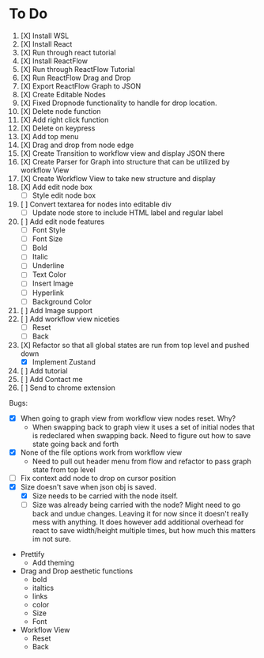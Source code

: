 # To Do


1.   [X] Install WSL
2.   [X] Install React
3.   [X] Run through react tutorial
4.   [X] Install ReactFlow
5.   [X] Run through ReactFlow Tutorial
6.   [X] Run ReactFlow Drag and Drop
7.   [X] Export ReactFlow Graph to JSON
8.   [X] Create Editable Nodes
9.   [X] Fixed Dropnode functionality to handle for drop location.
10.  [X] Delete node function
11.  [X] Add right click function
12.  [X] Delete on keypress
13.  [X] Add top menu
14.  [X] Drag and drop from node edge
15.  [X] Create Transition to workflow view and display JSON there
16.  [X] Create Parser for Graph into structure that can be utilized by workflow View
17.  [X] Create Workflow View to take new structure and display
18.  [X] Add edit node box
      - [ ] Style edit node box
19.  [ ] Convert textarea for nodes into editable div
      - [ ] Update node store to include HTML label and regular label
20.  [ ] Add edit node features
      - [ ] Font Style
      - [ ] Font Size
      - [ ] Bold
      - [ ] Italic
      - [ ] Underline
      - [ ] Text Color
      - [ ] Insert Image
      - [ ] Hyperlink
      - [ ] Background Color
21.  [ ] Add Image support
22.  [ ] Add workflow view niceties
      - [ ] Reset
      - [ ] Back
23.  [X] Refactor so that all global states are run from top level and pushed down
      - [X] Implement Zustand 
24.  [ ] Add tutorial
25.  [ ] Add Contact me
26.  [ ] Send to chrome extension

Bugs:
- [X] When going to graph view from workflow view nodes reset. Why? 
  - When swapping back to graph view it uses a set of initial nodes that is redeclared when swapping back. Need to figure out how to save state going back and forth
- [X] None of the file options work from workflow view
  - Need to pull out header menu from flow and refactor to pass graph state from top level
- [ ] Fix context add node to drop on cursor position
- [X] Size doesn't save when json obj is saved.
	- [X] Size needs to be carried with the node itself.
	- [ ] Size was already being carried with the node? Might need to go back and undue changes. Leaving it for now since it doesn't really mess with anything. It does however add additional overhead for react to save width/height multiple times, but how much this matters im not sure.

- Prettify
  - Add theming
- Drag and Drop aesthetic functions
  - bold
  - italtics
  - links
  - color
  - Size
  - Font
- Workflow View
  - Reset
  - Back

